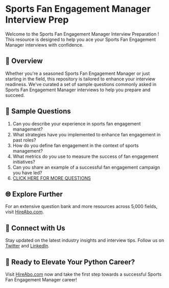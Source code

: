 # Sports Fan Engagement Manager Interview Prep

Welcome to the Sports Fan Engagement Manager Interview Preparation ! This resource is designed to help you ace your Sports Fan Engagement Manager interviews with confidence.

## 🚀 Overview

Whether you're a seasoned Sports Fan Engagement Manager or just starting in the field, this repository is tailored to enhance your interview readiness. We've curated a set of sample questions commonly asked in Sports Fan Engagement Manager interviews to help you prepare and succeed.

## 📝 Sample Questions

1. Can you describe your experience in sports fan engagement management?
2. What strategies have you implemented to enhance fan engagement in past roles?
3. How do you define fan engagement in the context of sports management?
4. What metrics do you use to measure the success of fan engagement initiatives?
5. Can you share an example of a successful fan engagement campaign you have led?
6. [CLICK HERE FOR MORE QUESTIONS](https://hireabo.com/job/15_2_34/Sports%20Fan%20Engagement%20Manager)

## 🌐 Explore Further

For an extensive question bank and more resources across 5,000 fields, visit [HireAbo.com](https://www.hireabo.com).

## 📱 Connect with Us

Stay updated on the latest industry insights and interview tips. Follow us on [Twitter](https://twitter.com/hireabo) and [LinkedIn](https://www.linkedin.com/in/hire-abo-3609972a8/).

## 🚀 Ready to Elevate Your Python Career?

Visit [HireAbo.com](https://www.hireabo.com) now and take the first step towards a successful Sports Fan Engagement Manager career!